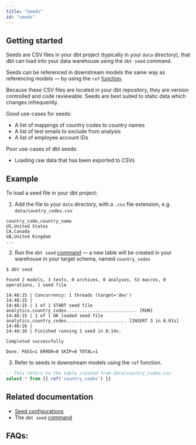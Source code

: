 ```yaml
---
title: "Seeds"
id: "seeds"
---
```


## Getting started
Seeds are CSV files in your dbt project (typically in your `data` directory),
that dbt can load into your data warehouse using the `dbt seed` command.

Seeds can be referenced in downstream models the same way as referencing models
— by using the `ref` [function](docs/writing-code-in-dbt/jinja-context/ref.md).

Because these CSV files are located in your dbt repository, they are version
controlled and code reviewable. Seeds are best suited to static data which
changes infrequently.

Good use-cases for seeds:
* A list of mappings of country codes to country names
* A list of test emails to exclude from analysis
* A list of employee account IDs

Poor use-cases of dbt seeds:
* Loading raw data that has been exported to CSVs

## Example
To load a seed file in your dbt project:
1. Add the file to your `data` directory, with a `.csv` file extension, e.g. `data/country_codes.csv`

<File name='data/country_codes.csv'>

```text
country_code,country_name
US,United States
CA,Canada
GB,United Kingdom
...
```

</File>

2. Run the `dbt seed` [command](running-a-dbt-project/command-line-interface/seed.md) — a new table will be created in your warehouse in your target schema, named `country_codes`
```
$ dbt seed

Found 2 models, 3 tests, 0 archives, 0 analyses, 53 macros, 0 operations, 1 seed file

14:46:15 | Concurrency: 1 threads (target='dev')
14:46:15 |
14:46:15 | 1 of 1 START seed file analytics.country_codes........................... [RUN]
14:46:15 | 1 of 1 OK loaded seed file analytics.country_codes....................... [INSERT 3 in 0.01s]
14:46:16 |
14:46:16 | Finished running 1 seed in 0.14s.

Completed successfully

Done. PASS=1 ERROR=0 SKIP=0 TOTAL=1
```

3. Refer to seeds in downstream models using the `ref` function.

<File name='models/orders.csv'>

```sql
-- This refers to the table created from data/country_codes.csv
select * from {{ ref('country_codes') }}
```

</File>

## Related documentation
* [Seed configurations](reference/seed-configs.md)
* The `dbt seed` [command](running-a-dbt-project/command-line-interface/seed.md)

## FAQs:
<FAQ src="load-raw-data-with-seed" />
<FAQ src="configurable-data-path" />
<FAQ src="full-refresh-seed" />
<FAQ src="testing-seeds" />
<FAQ src="seed-datatypes" />
<FAQ src="run-downstream-of-seed" />
<FAQ src="leading-zeros-in-seed" />
<FAQ src="build-one-seed" />
<FAQ src="seed-hooks" />
